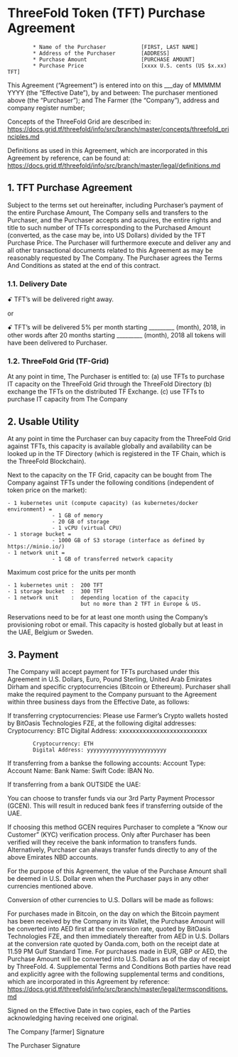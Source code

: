 # ThreeFold Token (TFT) Purchase Agreement


            * Name of the Purchaser           [FIRST, LAST NAME]
            * Address of the Purchaser        [ADDRESS]
            * Purchase Amount                 [PURCHASE AMOUNT]
            * Purchase Price                  [xxxx U.S. cents (US $x.xx) TFT]

This Agreement (“Agreement”) is entered into on this ___day of MMMMM YYYY (the “Effective Date”), by and between:
The purchaser mentioned above (the “Purchaser”);
and
The Farmer (the “Company”), address and company register number;

Concepts of the ThreeFold Grid are described in: 
https://docs.grid.tf/threefold/info/src/branch/master/concepts/threefold_principles.md

Definitions as used in this Agreement, which are incorporated in this Agreement by reference, can be found at: https://docs.grid.tf/threefold/info/src/branch/master/legal/definitions.md


## 1. TFT Purchase Agreement
Subject to the terms set out hereinafter, including Purchaser’s payment of the entire Purchase Amount, The Company sells and transfers to the Purchaser, and the Purchaser accepts and acquires, the entire rights and title to such number of TFTs corresponding to the Purchased Amount (converted, as the case may be, into US Dollars) divided by the TFT Purchase Price. The Purchaser will furthermore execute and deliver any and all other transactional documents related to this Agreement as may be reasonably requested by The Company. The Purchaser agrees the Terms And Conditions as stated at the end of this contract. 

### 1.1. Delivery Date
ꗃ TFT’s will be delivered right away.

or

ꗃ TFT’s will be delivered 5% per month starting _________ (month), 2018, in other words after 20    months starting _________ (month), 2018 all tokens will have been delivered to Purchaser.

### 1.2. ThreeFold Grid (TF-Grid)

At any point in time, The Purchaser is entitled to: 
(a)	use TFTs to purchase IT capacity on the ThreeFold Grid through the ThreeFold Directory
(b)	exchange the TFTs on the distributed TF Exchange. 
(c)	use TFTs to purchase IT capacity from The Company


## 2. Usable Utility
At any point in time the Purchaser can buy capacity from the ThreeFold Grid against TFTs, this capacity is available globally and availability can be looked up in the TF Directory (which is registered in the TF Chain, which is the ThreeFold Blockchain).

Next to the capacity on the TF Grid, capacity can be bought from The Company against TFTs under the following conditions (independent of token price on the market):


    - 1 kubernetes unit (compute capacity) (as kubernetes/docker environment) = 
                  - 1 GB of memory
                  - 20 GB of storage 
                  - 1 vCPU (virtual CPU)
    - 1 storage bucket = 
                  - 1000 GB of S3 storage (interface as defined by https://minio.io/)
    - 1 network unit = 
                  - 1 GB of transferred network capacity

Maximum cost price for the units per month 


    - 1 kubernetes unit	:  200 TFT
    - 1 storage bucket	:  300 TFT 
    - 1 network unit	:  depending location of the capacity 
			               but no more than 2 TFT in Europe & US.

Reservations need to be for at least one month using the Company’s provisioning robot or email. This capacity is hosted globally but at least in the UAE, Belgium or Sweden.

## 3. Payment

The Company will accept payment for TFTs purchased under this Agreement in U.S. Dollars, Euro, Pound Sterling, United Arab Emirates Dirham and specific cryptocurrencies (Bitcoin or Ethereum). Purchaser shall make the required payment to the Company pursuant to the Agreement within three business days from the Effective Date, as follows:

If transferring cryptocurrencies:
Please use Farmer’s Crypto wallets hosted by BitOasis Technologies FZE, at the following digital addresses:
            Cryptocurrency: BTC
            Digital Address: xxxxxxxxxxxxxxxxxxxxxxxxxx  
            
            Cryptocurrency: ETH
            Digital Address: yyyyyyyyyyyyyyyyyyyyyyyyy

If transferring from a bankse the following accounts: 
            Account Type: 
            Account Name: 
            Bank Name:
            Swift Code:
            IBAN No. 


If transferring from a bank OUTSIDE the UAE:

You can choose to transfer funds via our 3rd Party Payment Processor (GCEN). This will result in reduced bank fees if transferring outside of the UAE.

If choosing this method GCEN requires Purchaser to complete a “Know our Customer” (KYC) verification process. Only after Purchaser has been verified will they receive the bank information to transfers funds. Alternatively, Purchaser can always transfer funds directly to any of the above Emirates NBD accounts.

For the purpose of this Agreement, the value of the Purchase Amount shall be deemed in U.S. Dollar even when the Purchaser pays in any other currencies mentioned above. 

Conversion of other currencies to U.S. Dollars will be made as follows:


For purchases made in Bitcoin, on the day on which the Bitcoin payment has been received by the Company in its Wallet, the Purchase Amount will be converted into AED first at the conversion rate, quoted by BitOasis Technologies FZE, and then immediately thereafter from AED in U.S. Dollars at the conversion rate quoted by Oanda.com, both on the receipt date at 11.59 PM Gulf Standard Time.
For purchases made in EUR, GBP or AED, the Purchase Amount will be converted into U.S. Dollars as of the day of receipt by ThreeFold.
4. Supplemental Terms and Conditions
Both parties have read and explicitly agree with the following supplemental terms and conditions, which are incorporated in this Agreement by reference: https://docs.grid.tf/threefold/info/src/branch/master/legal/termsconditions.md


Signed on the Effective Date in two copies, each of the Parties acknowledging having received one original. 


The Company	[farmer]						Signature	



The Purchaser	    						Signature	

